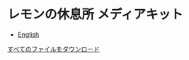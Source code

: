 # レモンの休息所 メディアキット

- [English](README.md)

[すべてのファイルをダウンロード](https://github.com/Lemon73-Computing/MediaKit/archive/refs/heads/main.zip)
